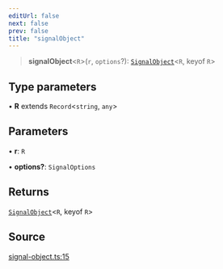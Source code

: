 ```yaml
---
editUrl: false
next: false
prev: false
title: "signalObject"
---
```


> **signalObject**\<`R`\>(`r`, `options`?): [`SignalObject`](../type-aliases/SignalObject.md)\<`R`, keyof `R`\>

## Type parameters

• **R** extends `Record`\<`string`, `any`\>

## Parameters

• **r**: `R`

• **options?**: `SignalOptions`

## Returns

[`SignalObject`](../type-aliases/SignalObject.md)\<`R`, keyof `R`\>

## Source

[signal-object.ts:15](https://github.com/nodenogg-in/alpha-p2p/blob/2cff8cc/packages/statekit/src/signal-object.ts#L15)
